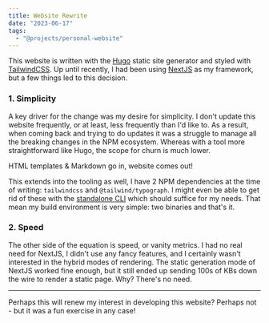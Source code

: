 ```yaml
---
title: Website Rewrite
date: "2023-06-17"
tags:
  - "@projects/personal-website"
---
```


This website is written with the [Hugo](https://gohugo.io) static site generator and styled with [TailwindCSS](https://tailwindcss.com/). Up until recently, I had been using [NextJS](https://nextjs.org/) as my framework, but a few things led to this decision.

<!--more-->

### 1. Simplicity

A key driver for the change was my desire for simplicity. I don't update this website frequently, or at least, less frequently than I'd like to. As a result, when coming back and trying to do updates it was a struggle to manage all the breaking changes in the NPM ecosystem. Whereas with a tool more straightforward like Hugo, the scope for churn is much lower.

HTML templates & Markdown go in, website comes out!

This extends into the tooling as well, I have 2 NPM dependencies at the time of writing: `tailwindcss` and `@tailwind/typograph`. I might even be able to get rid of these with the [standalone CLI](https://tailwindcss.com/blog/standalone-cli) which should suffice for my needs. That mean my build environment is very simple: two binaries and that's it.

### 2. Speed

The other side of the equation is speed, or vanity metrics. I had no real need for NextJS, I didn't use any fancy features, and I certainly wasn't interested in the hybrid modes of rendering. The static generation mode of NextJS worked fine enough, but it still ended up sending 100s of KBs down the wire to render a static page. Why? There's no need.

---

Perhaps this will renew my interest in developing this website? Perhaps not - but it was a fun exercise in any case!
